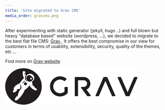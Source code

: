 ```yaml
---
title: 'Site migrated to Grav CMS'
media_order: gravcms.png
---
```


After experimenting with static generator (jekyll, hugo ..) and full blown but heavy "database based" website (wordpress, ...), we decided to migrate to the best flat file CMS: [Grav ](https://getgrav.org).
It offers the best compromise in our view for customers in terms of usability, extensibility, security, quality of the themes, etc ...

Find more on [Grav website ](https://getgrav.org)

![](gravcms.png)
